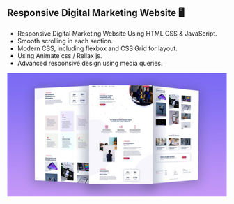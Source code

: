 ## Responsive Digital Marketing Website 🖥️

- Responsive Digital Marketing Website Using HTML CSS & JavaScript.
- Smooth scrolling in each section.
- Modern CSS, including flexbox and CSS Grid for layout.
- Using Animate css / Rellax js.
- Advanced responsive design using media queries.

![preview img](/assets/img/capture.png)

